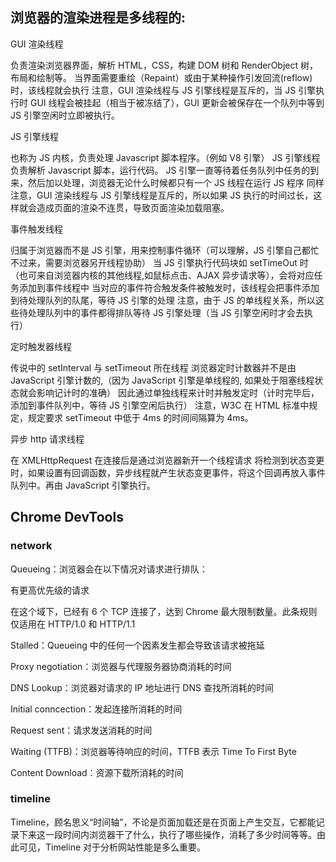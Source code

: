## 浏览器的渲染进程是多线程的:

GUI 渲染线程

负责渲染浏览器界面，解析 HTML，CSS，构建 DOM 树和 RenderObject 树，布局和绘制等。
当界面需要重绘（Repaint）或由于某种操作引发回流(reflow)时，该线程就会执行
注意，GUI 渲染线程与 JS 引擎线程是互斥的，当 JS 引擎执行时 GUI 线程会被挂起（相当于被冻结了），GUI 更新会被保存在一个队列中等到 JS 引擎空闲时立即被执行。

JS 引擎线程

也称为 JS 内核，负责处理 Javascript 脚本程序。（例如 V8 引擎）
JS 引擎线程负责解析 Javascript 脚本，运行代码。
JS 引擎一直等待着任务队列中任务的到来，然后加以处理，浏览器无论什么时候都只有一个 JS 线程在运行 JS 程序
同样注意，GUI 渲染线程与 JS 引擎线程是互斥的，所以如果 JS 执行的时间过长，这样就会造成页面的渲染不连贯，导致页面渲染加载阻塞。

事件触发线程

归属于浏览器而不是 JS 引擎，用来控制事件循环（可以理解，JS 引擎自己都忙不过来，需要浏览器另开线程协助）
当 JS 引擎执行代码块如 setTimeOut 时（也可来自浏览器内核的其他线程,如鼠标点击、AJAX 异步请求等），会将对应任务添加到事件线程中
当对应的事件符合触发条件被触发时，该线程会把事件添加到待处理队列的队尾，等待 JS 引擎的处理
注意，由于 JS 的单线程关系，所以这些待处理队列中的事件都得排队等待 JS 引擎处理（当 JS 引擎空闲时才会去执行）

定时触发器线程

传说中的 setInterval 与 setTimeout 所在线程
浏览器定时计数器并不是由 JavaScript 引擎计数的,（因为 JavaScript 引擎是单线程的, 如果处于阻塞线程状态就会影响记计时的准确）
因此通过单独线程来计时并触发定时（计时完毕后，添加到事件队列中，等待 JS 引擎空闲后执行）
注意，W3C 在 HTML 标准中规定，规定要求 setTimeout 中低于 4ms 的时间间隔算为 4ms。

异步 http 请求线程

在 XMLHttpRequest 在连接后是通过浏览器新开一个线程请求
将检测到状态变更时，如果设置有回调函数，异步线程就产生状态变更事件，将这个回调再放入事件队列中。再由 JavaScript 引擎执行。

## Chrome DevTools

### network

Queueing：浏览器会在以下情况对请求进行排队：

有更高优先级的请求

在这个域下，已经有 6 个 TCP 连接了，达到 Chrome 最大限制数量。此条规则仅适用在 HTTP/1.0 和 HTTP/1.1

Stalled：Queueing 中的任何一个因素发生都会导致该请求被拖延

Proxy negotiation：浏览器与代理服务器协商消耗的时间

DNS Lookup：浏览器对请求的 IP 地址进行 DNS 查找所消耗的时间

Initial conncection：发起连接所消耗的时间

Request sent：请求发送消耗的时间

Waiting (TTFB)：浏览器等待响应的时间，TTFB 表示 Time To First Byte

Content Download：资源下载所消耗的时间

### timeline

Timeline，顾名思义“时间轴”，不论是页面加载还是在页面上产生交互，它都能记录下来这一段时间内浏览器干了什么，执行了哪些操作，消耗了多少时间等等。由此可见，Timeline 对于分析网站性能是多么重要。

